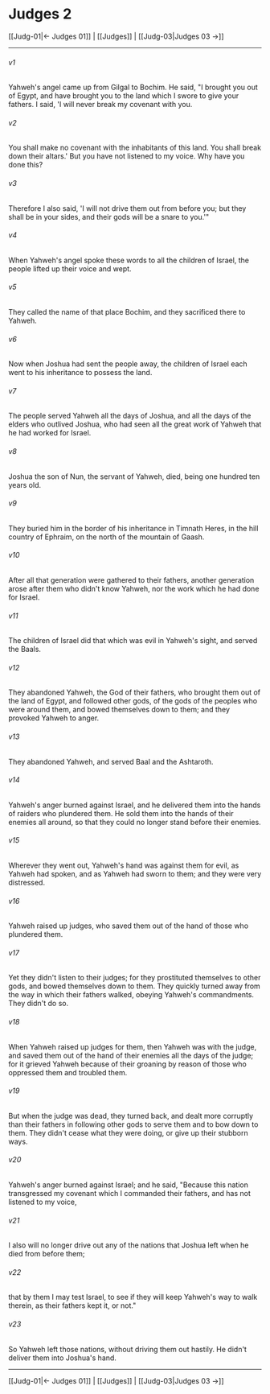 # Judges 2

[[Judg-01|← Judges 01]] | [[Judges]] | [[Judg-03|Judges 03 →]]
***



###### v1 
Yahweh's angel came up from Gilgal to Bochim. He said, "I brought you out of Egypt, and have brought you to the land which I swore to give your fathers. I said, 'I will never break my covenant with you. 

###### v2 
You shall make no covenant with the inhabitants of this land. You shall break down their altars.' But you have not listened to my voice. Why have you done this? 

###### v3 
Therefore I also said, 'I will not drive them out from before you; but they shall be in your sides, and their gods will be a snare to you.'" 

###### v4 
When Yahweh's angel spoke these words to all the children of Israel, the people lifted up their voice and wept. 

###### v5 
They called the name of that place Bochim, and they sacrificed there to Yahweh. 

###### v6 
Now when Joshua had sent the people away, the children of Israel each went to his inheritance to possess the land. 

###### v7 
The people served Yahweh all the days of Joshua, and all the days of the elders who outlived Joshua, who had seen all the great work of Yahweh that he had worked for Israel. 

###### v8 
Joshua the son of Nun, the servant of Yahweh, died, being one hundred ten years old. 

###### v9 
They buried him in the border of his inheritance in Timnath Heres, in the hill country of Ephraim, on the north of the mountain of Gaash. 

###### v10 
After all that generation were gathered to their fathers, another generation arose after them who didn't know Yahweh, nor the work which he had done for Israel. 

###### v11 
The children of Israel did that which was evil in Yahweh's sight, and served the Baals. 

###### v12 
They abandoned Yahweh, the God of their fathers, who brought them out of the land of Egypt, and followed other gods, of the gods of the peoples who were around them, and bowed themselves down to them; and they provoked Yahweh to anger. 

###### v13 
They abandoned Yahweh, and served Baal and the Ashtaroth. 

###### v14 
Yahweh's anger burned against Israel, and he delivered them into the hands of raiders who plundered them. He sold them into the hands of their enemies all around, so that they could no longer stand before their enemies. 

###### v15 
Wherever they went out, Yahweh's hand was against them for evil, as Yahweh had spoken, and as Yahweh had sworn to them; and they were very distressed. 

###### v16 
Yahweh raised up judges, who saved them out of the hand of those who plundered them. 

###### v17 
Yet they didn't listen to their judges; for they prostituted themselves to other gods, and bowed themselves down to them. They quickly turned away from the way in which their fathers walked, obeying Yahweh's commandments. They didn't do so. 

###### v18 
When Yahweh raised up judges for them, then Yahweh was with the judge, and saved them out of the hand of their enemies all the days of the judge; for it grieved Yahweh because of their groaning by reason of those who oppressed them and troubled them. 

###### v19 
But when the judge was dead, they turned back, and dealt more corruptly than their fathers in following other gods to serve them and to bow down to them. They didn't cease what they were doing, or give up their stubborn ways. 

###### v20 
Yahweh's anger burned against Israel; and he said, "Because this nation transgressed my covenant which I commanded their fathers, and has not listened to my voice, 

###### v21 
I also will no longer drive out any of the nations that Joshua left when he died from before them; 

###### v22 
that by them I may test Israel, to see if they will keep Yahweh's way to walk therein, as their fathers kept it, or not." 

###### v23 
So Yahweh left those nations, without driving them out hastily. He didn't deliver them into Joshua's hand.

***
[[Judg-01|← Judges 01]] | [[Judges]] | [[Judg-03|Judges 03 →]]
